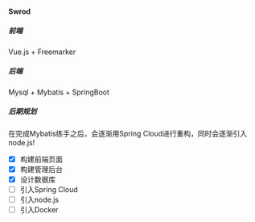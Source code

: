 #### Swrod

##### 前端
Vue.js + Freemarker

##### 后端
Mysql + Mybatis + SpringBoot


##### 后期规划
在完成Mybatis练手之后，会逐渐用Spring Cloud进行重构，同时会逐渐引入node.js!

- [x] 构建前端页面
- [x] 构建管理后台  
- [x] 设计数据库
- [ ] 引入Spring Cloud
- [ ] 引入node.js
- [ ] 引入Docker
